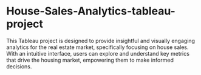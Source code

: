 # House-Sales-Analytics-tableau-project
This Tableau project is designed to provide insightful and visually engaging analytics for the real estate market, specifically focusing on house sales. With an intuitive interface, users can explore and understand key metrics that drive the housing market, empowering them to make informed decisions.
